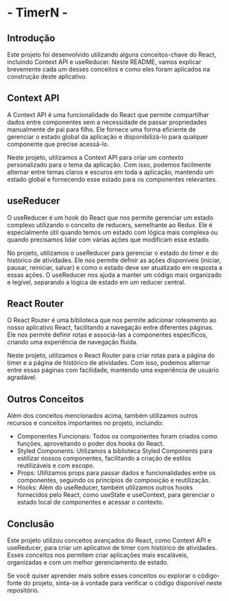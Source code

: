 # - TimerN -

## Introdução
Este projeto foi desenvolvido utilizando alguns conceitos-chave do React, incluindo Context API e useReducer. Neste README, vamos explicar brevemente cada um desses conceitos e como eles foram aplicados na construção deste aplicativo.

## Context API
A Context API é uma funcionalidade do React que permite compartilhar dados entre componentes sem a necessidade de passar propriedades manualmente de pai para filho. Ele fornece uma forma eficiente de gerenciar o estado global da aplicação e disponibilizá-lo para qualquer componente que precise acessá-lo.

Neste projeto, utilizamos a Context API para criar um contexto personalizado para o tema da aplicação. Com isso, podemos facilmente alternar entre temas claros e escuros em toda a aplicação, mantendo um estado global e fornecendo esse estado para os componentes relevantes.

## useReducer
O useReducer é um hook do React que nos permite gerenciar um estado complexo utilizando o conceito de reducers, semelhante ao Redux. Ele é especialmente útil quando temos um estado com lógica mais complexa ou quando precisamos lidar com várias ações que modificam esse estado.

No projeto, utilizamos o useReducer para gerenciar o estado do timer e do histórico de atividades. Ele nos permite definir as ações disponíveis (iniciar, pausar, reiniciar, salvar) e como o estado deve ser atualizado em resposta a essas ações. O useReducer nos ajuda a manter um código mais organizado e legível, separando a lógica de estado em um reducer central.

## React Router
O React Router é uma biblioteca que nos permite adicionar roteamento ao nosso aplicativo React, facilitando a navegação entre diferentes páginas. Ele nos permite definir rotas e associá-las a componentes específicos, criando uma experiência de navegação fluida.

Neste projeto, utilizamos o React Router para criar rotas para a página do timer e a página de histórico de atividades. Com isso, podemos alternar entre essas páginas com facilidade, mantendo uma experiência de usuário agradável.

## Outros Conceitos
Além dos conceitos mencionados acima, também utilizamos outros recursos e conceitos importantes no projeto, incluindo:

- Componentes Funcionais: Todos os componentes foram criados como funções, aproveitando o poder dos hooks do React.
- Styled Components: Utilizamos a biblioteca Styled Components para estilizar nossos componentes, facilitando a criação de estilos reutilizáveis e com escopo.
- Props: Utilizamos props para passar dados e funcionalidades entre os componentes, seguindo os princípios de composição e reutilização.
- Hooks: Além do useReducer, também utilizamos outros hooks fornecidos pelo React, como useState e useContext, para gerenciar o estado local de componentes e acessar o contexto.

## Conclusão
Este projeto utilizou conceitos avançados do React, como Context API e useReducer, para criar um aplicativo de timer com histórico de atividades. Esses conceitos nos permitem criar aplicações mais escaláveis, organizadas e com um melhor gerenciamento de estado.

Se você quiser aprender mais sobre esses conceitos ou explorar o código-fonte do projeto, sinta-se à vontade para verificar o código disponível neste repositório.